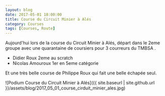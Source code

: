 ```yaml
---
layout: blog
date: 2017-05-01 18:00:00
title: Course du Circuit Minier à Alés
category: Courses
tags: [Courses, Route]
---
```


Aujourd'hui lors de la course du Circuit Minier à Alés, départ dans le 2eme groupe avec une quarantaine de coursiers pour 3 courreurs du TMBSA . 

 - Didier Roux 2eme au scratch
 - Nicolas Amouroux 1er en 5eme catégorie

Et une très belle course de Philippe Roux qui fait une belle échapée seul.

![Podium Course du Circuit Minier à Alés]({{ site.baseurl | site.github.url }}/assets/blog/2017_05_01_course_cirduit_minier_ales.jpg)
